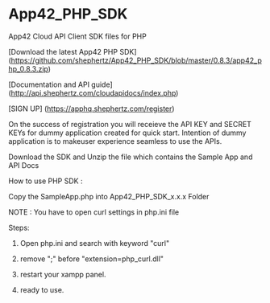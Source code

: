 App42_PHP_SDK
=============

App42 Cloud API Client SDK files for PHP

[Download the latest App42 PHP SDK] (https://github.com/shephertz/App42_PHP_SDK/blob/master/0.8.3/app42_php_0.8.3.zip)

[Documentation and API guide] (http://api.shephertz.com/cloudapidocs/index.php)

[SIGN UP] (https://apphq.shephertz.com/register)

On the success of registration you will receieve the API KEY and SECRET KEYs for dummy application created for quick start. Intention of dummy application is to makeuser experience seamless to use the APIs.

Download the SDK and Unzip the file which contains the Sample App and API Docs

How to use PHP SDK :

Copy the SampleApp.php into App42_PHP_SDK_x.x.x Folder



NOTE : You have to open curl settings in php.ini file

Steps: 

1. Open php.ini and search with keyword "curl" 

2. remove ";" before "extension=php_curl.dll"

3. restart your xampp panel.

4. ready to use.

